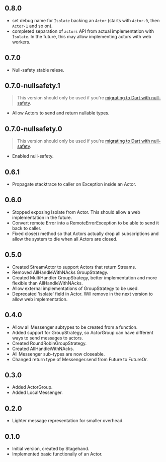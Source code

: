 ## 0.8.0

- set debug name for `Isolate` backing an `Actor` (starts with `Actor-0`, then `Actor-1` and so on).
- completed separation of `actors` API from actual implementation with `Isolate`.
  In the future, this may allow implementing actors with web workers.

## 0.7.0

- Null-safety stable relese.

## 0.7.0-nullsafety.1

> This version should only be used if you're
> [migrating to Dart with null-safety](https://dart.dev/null-safety/migration-guide).

- Allow Actors to send and return nullable types.

## 0.7.0-nullsafety.0

> This version should only be used if you're
> [migrating to Dart with null-safety](https://dart.dev/null-safety/migration-guide).

- Enabled null-safety.

## 0.6.1

- Propagate stacktrace to caller on Exception inside an Actor.

## 0.6.0

- Stopped exposing Isolate from Actor. This should allow a web implementation in the future.
- Convert remote Error into a RemoteErrorException to be able to send it back to caller.
- Fixed close() method so that Actors actually drop all subscriptions and allow the system to die when all Actors are closed. 

## 0.5.0

- Created StreamActor to support Actors that return Streams.
- Removed AllHandleWithNAcks GroupStrategy.
- Created MultiHandler GroupStrategy, better implementation and more flexible than AllHandleWithNAcks.
- Allow external implementations of GroupStrategy to be used.
- Deprecated 'isolate' field in Actor. Will remove in the next version to allow web implementation.

## 0.4.0

- Allow all Messenger subtypes to be created from a function.
- Added support for GroupStrategy, so ActorGroup can have different ways to send messages to actors.
- Created RoundRobinGroupStrategy.
- Created AllHandleWithNAcks.
- All Messenger sub-types are now closeable.
- Changed return type of Messenger.send from Future to FutureOr. 

## 0.3.0

- Added ActorGroup.
- Added LocalMessenger.

## 0.2.0

- Lighter message representation for smaller overhead.

## 0.1.0

- Initial version, created by Stagehand.
- Implemented basic functionaliy of an Actor.